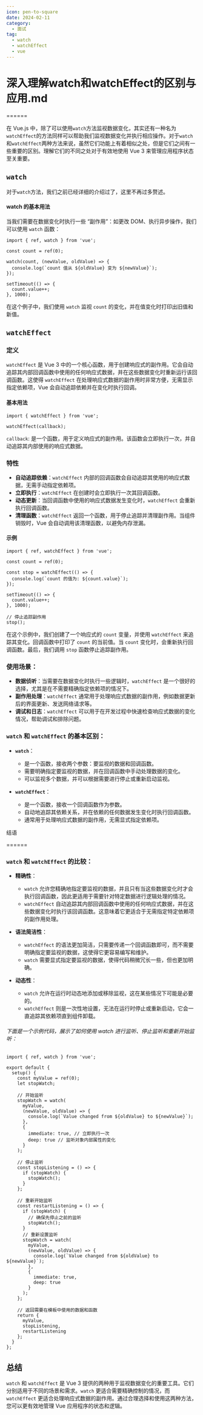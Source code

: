 ```yaml
---
icon: pen-to-square
date: 2024-02-11
category:
  - 面试
tag:
  - watch
  - watchEffect
  - vue
---
```

# 深入理解watch和watchEffect的区别与应用.md


======

在 Vue.js 中，除了可以使用`watch`方法监视数据变化，其实还有一种名为`watchEffect`的方法同样可以帮助我们监视数据变化并执行相应操作。对于`watch`和`watchEffect`两种方法来说，虽然它们功能上有着相似之处，但是它们之间有一些重要的区别。理解它们的不同之处对于有效地使用 Vue 3 来管理应用程序状态至关重要。

`watch`
-------

对于`watch`方法，我们之前已经详细的介绍过了，这里不再过多赘述。

#### watch 的基本用法

当我们需要在数据变化时执行一些 “副作用”：如更改 DOM、执行异步操作，我们可以使用 `watch` 函数：

```
import { ref, watch } from 'vue';

const count = ref(0);

watch(count, (newValue, oldValue) => {
  console.log(`count 值从 ${oldValue} 变为 ${newValue}`);
});

setTimeout(() => {
  count.value++;
}, 1000);
```

在这个例子中，我们使用 `watch` 监视 `count` 的变化，并在值变化时打印出旧值和新值。

`watchEffect`
-------------

### 定义

`watchEffect` 是 Vue 3 中的一个核心函数，用于创建响应式的副作用。它会自动追踪其内部回调函数中使用的任何响应式数据，并在这些数据变化时重新运行该回调函数。这使得 `watchEffect` 在处理响应式数据的副作用时非常方便，无需显示指定依赖项，Vue 会自动追踪依赖并在变化时执行回调。

#### 基本用法

```
import { watchEffect } from 'vue';

watchEffect(callback);
```

`callback`: 是一个函数，用于定义响应式的副作用。该函数会立即执行一次，并自动追踪其内部使用的响应式数据。

### 特性

*   **自动追踪依赖**：`watchEffect` 内部的回调函数会自动追踪其使用的响应式数据，无需手动指定依赖项。
*   **立即执行**：`watchEffect` 在创建时会立即执行一次其回调函数。
*   **动态更新**：当回调函数中使用的响应式数据发生变化时，`watchEffect` 会重新执行回调函数。
*   **清理函数**：`watchEffect` 返回一个函数，用于停止追踪并清理副作用。当组件销毁时，Vue 会自动调用该清理函数，以避免内存泄漏。

#### 示例

```
import { ref, watchEffect } from 'vue';

const count = ref(0);

const stop = watchEffect(() => {
  console.log(`count 的值为: ${count.value}`);
});

setTimeout(() => {
  count.value++;
}, 1000);

// 停止追踪副作用
stop();
```

在这个示例中，我们创建了一个响应式的 `count` 变量，并使用 `watchEffect` 来追踪其变化。回调函数中打印了 `count` 的当前值。当 `count` 变化时，会重新执行回调函数。最后，我们调用 `stop` 函数停止追踪副作用。

### 使用场景：

*   **数据侦听**：当需要在数据变化时执行一些逻辑时，`watchEffect` 是一个很好的选择，尤其是在不需要精确指定依赖项的情况下。
*   **副作用处理**：`watchEffect` 通常用于处理响应式数据的副作用，例如数据更新后的界面更新、发送网络请求等。
*   **调试和日志**：`watchEffect` 可以用于在开发过程中快速检查响应式数据的变化情况，帮助调试和排除问题。

### `watch` 和 `watchEffect` 的基本区别：

*   **`watch`**：
    
    *   是一个函数，接收两个参数：要监视的数据和回调函数。
    *   需要明确指定要监视的数据，并在回调函数中手动处理数据的变化。
    *   可以监视多个数据，并可以根据需要进行停止或重新启动监视。
*   **`watchEffect`**：
    
    *   是一个函数，接收一个回调函数作为参数。
    *   自动地追踪其依赖关系，并在依赖的任何数据发生变化时执行回调函数。
    *   通常用于处理响应式数据的副作用，无需显式指定依赖项。

结语


======

### `watch` 和 `watchEffect` 的比较：

*   **精确性**：
    
    *   `watch` 允许您精确地指定要监视的数据，并且只有当这些数据变化时才会执行回调函数，因此更适用于需要针对特定数据进行逻辑处理的情况。
    *   `watchEffect` 自动追踪其内部回调函数中使用的任何响应式数据，并在这些数据变化时执行该回调函数。这意味着它更适合于无需指定特定依赖项的副作用处理。
*   **语法简洁性**：
    
    *   `watchEffect` 的语法更加简洁，只需要传递一个回调函数即可，而不需要明确指定要监视的数据，这使得它更容易编写和维护。
    *   `watch` 需要显式指定要监视的数据，使得代码稍微冗长一些，但也更加明确。
*   **动态性**：
    
    *   `watch` 允许在运行时动态地添加或移除监视，这在某些情况下可能是必要的。
    *   `watchEffect` 则是一次性地设置，无法在运行时停止或重新启动，它会一直追踪其依赖项直到组件卸载。
###### 下面是一个示例代码，展示了如何使用 watch 进行监听、停止监听和重新开始监听：
```
import { ref, watch } from 'vue';

export default {
  setup() {
    const myValue = ref(0);
    let stopWatch;

    // 开始监听
    stopWatch = watch(
      myValue,
      (newValue, oldValue) => {
        console.log(`Value changed from ${oldValue} to ${newValue}`);
      },
      {
        immediate: true, // 立即执行一次
        deep: true // 监听对象内部属性的变化
      }
    );

    // 停止监听
    const stopListening = () => {
      if (stopWatch) {
        stopWatch();
      }
    };

    // 重新开始监听
    const restartListening = () => {
      if (stopWatch) {
        // 确保先停止之前的监听
        stopWatch();
      }
      // 重新设置监听
      stopWatch = watch(
        myValue,
        (newValue, oldValue) => {
          console.log(`Value changed from ${oldValue} to ${newValue}`);
        },
        {
          immediate: true,
          deep: true
        }
      );
    };

    // 返回需要在模板中使用的数据和函数
    return {
      myValue,
      stopListening,
      restartListening
    };
  }
};

```
总结
--

`watch` 和 `watchEffect` 是 Vue 3 提供的两种用于监视数据变化的重要工具。它们分别适用于不同的场景和需求。`watch` 更适合需要精确控制的情况，而 `watchEffect` 更适合处理响应式数据的副作用。通过合理选择和使用这两种方法，您可以更有效地管理 Vue 应用程序的状态和逻辑。